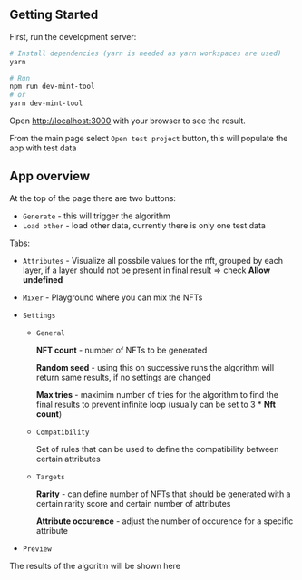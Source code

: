 ## Getting Started

First, run the development server:

```bash
# Install dependencies (yarn is needed as yarn workspaces are used)
yarn

# Run
npm run dev-mint-tool
# or
yarn dev-mint-tool
```

Open [http://localhost:3000](http://localhost:3000) with your browser to see the result.

From the main page select `Open test project` button, this will populate the app with test data

## App overview

At the top of the page there are two buttons:
* `Generate` - this will trigger the algorithm
* `Load other` - load other data, currently there is only one test data

Tabs:
* `Attributes` - Visualize all possbile values for the nft, grouped by each layer, if a layer should not be present in final result => check **Allow undefined**

* `Mixer` - Playground where you can mix the NFTs
* `Settings`
    * `General`

        **NFT count** - number of NFTs to be generated

        **Random seed** - using this on successive runs the algorithm will return same results, if no settings are changed

        **Max tries** - maximim number of tries for the algorithm to find the final results to prevent infinite loop (usually can be set to 3 * **Nft count**)

    * `Compatibility`

        Set of rules that can be used to define the compatibility between certain attributes
    * `Targets`

        **Rarity** - can define number of NFTs that should be generated with a certain rarity score and certain number of attributes

        **Attribute occurence** - adjust the number of occurence for a specific attribute

* `Preview`

The results of the algoritm will be shown here
